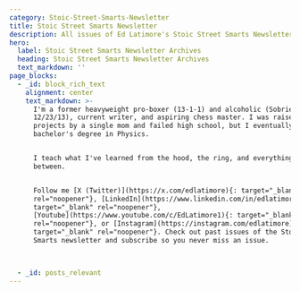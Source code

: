 ```yaml
---
category: Stoic-Street-Smarts-Newsletter
title: Stoic Street Smarts Newsletter
description: All issues of Ed Latimore's Stoic Street Smarts Newsletter
hero:
  label: Stoic Street Smarts Newsletter Archives
  heading: Stoic Street Smarts Newsletter Archives
  text_markdown: ''
page_blocks:
  - _id: block_rich_text
    alignment: center
    text_markdown: >-
      I'm a former heavyweight pro-boxer (13-1-1) and alcoholic (Sobriety date
      12/23/13), current writer, and aspiring chess master. I was raised in the
      projects by a single mom and failed high school, but I eventually earned a
      bachelor's degree in Physics.


      I teach what I've learned from the hood, the ring, and everything in
      between.


      Follow me [X (Twitter)](https://x.com/edlatimore){: target="_blank"
      rel="noopener"}, [LinkedIn](https://www.linkedin.com/in/edlatimore/){:
      target="_blank" rel="noopener"},
      [Youtube](https://www.youtube.com/c/EdLatimore1){: target="_blank"
      rel="noopener"}, or [Instagram](https://instagram.com/edlatimore){:
      target="_blank" rel="noopener"}. Check out past issues of the Stoic Street
      Smarts newsletter and subscribe so you never miss an issue.


      ​​​​​​
  - _id: posts_relevant
---
```

